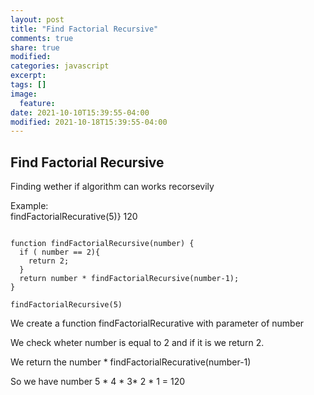 ```yaml
---
layout: post
title: "Find Factorial Recursive"
comments: true
share: true
modified:
categories: javascript
excerpt:
tags: []
image:
  feature:
date: 2021-10-10T15:39:55-04:00
modified: 2021-10-18T15:39:55-04:00
---
```


## Find Factorial Recursive

Finding wether if algorithm can works recorsevily

Example:<br>
findFactorialRecurative(5)}  120 <br>




~~~

function findFactorialRecursive(number) {
  if ( number == 2){
    return 2;
  }
  return number * findFactorialRecursive(number-1);
}

findFactorialRecursive(5)

~~~

We create a function findFactorialRecurative with parameter of number <br>

We check wheter number is equal to 2 and if it is we return  2.<br>

We return the number *  findFactorialRecurative(number-1) <br>

So we have number 5 * 4 * 3* 2 * 1 = 120

